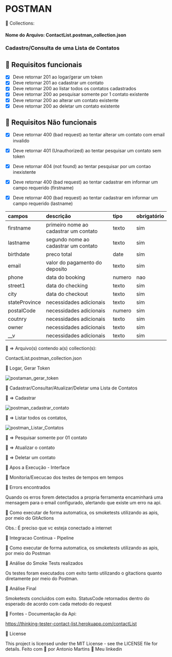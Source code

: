 # POSTMAN

🚀 Collections:
#### Nome do Arquivo: ContactList.postman_collection.json

### Cadastro/Consulta de uma Lista de Contatos
## 🔖 Requisitos funcionais
- [X] Deve retornar 201 ao logar/gerar um token
- [X] Deve retornar 201 ao cadastrar um contato
- [X] Deve retornar 200 ao listar todos os contatos cadastrados
- [X] Deve retornar 200 ao pesquisar somente por 1 contato existente
- [X] Deve retornar 200 ao alterar um contato existente
- [X] Deve retornar 200 ao deletar um contato existente

## 🔖 Requisitos Não funcionais
- [X] Deve retornar 400 (bad request) ao tentar alterar um contato com email invalido
- [X] Deve retornar 401 (Unauthorized) ao tentar pesquisar um contato sem token
- [X] Deve retornar 404 (not found) ao tentar pesquisar por um contao inexistente
- [X] Deve retornar 400 (bad request) ao tentar cadastrar em informar um campo requerido (firstname)
- [X] Deve retornar 400 (bad request) ao tentar cadastrar em informar um campo requerido (lastname)


| campos             | descrição                              | tipo     | obrigatório |
| :----------------- | :------------------------------------- | :------- | :---------- |
| firstname          | primeiro nome ao cadastrar um contato  | texto    | sim         |
| lastname           | segundo nome ao cadastrar um contato   | texto    | sim         |
| birthdate          | preco total                            | date     | sim         |
| email              | valor do pagamento do deposito         | texto    | sim         |
| phone              | data do booking                        | numero   | nao         |
| street1            | data do checking                       | texto    | sim         |
| city               | data do checkout                       | texto    | sim         |
| stateProvince      | necessidades adicionais                | texto    | sim         |
| postalCode         | necessidades adicionais                | numero   | sim         |
| coutnry            | necessidades adicionais                | texto    | sim         |
| owner              | necessidades adicionais                | texto    | sim         |
| __v                | necessidades adicionais                | texto    | sim         |


🔖 => Arquivo(s) contendo a(s) collection(s):

ContactList.postman_collection.json


🚀 Logar, Gerar Token

![postaman_gerar_token](https://github.com/antoniogmartins/Services/assets/35534493/b6e1a825-ce27-44e1-9b1e-7a181fb36a06)

🚀 Cadastrar/Consultar/Atualizar/Deletar uma Lista de Contatos

🔖 => Cadastrar

![postman_cadastrar_contato](https://github.com/antoniogmartins/Services/assets/35534493/a2c78138-1afa-4d6c-9d81-20c725bb2695)

🔖 => Listar todos os contatos,

![postman_Listar_Contatos](https://github.com/antoniogmartins/Services/assets/35534493/8ebde181-4c23-499c-8892-4cab49d8f4df)

🔖 => Pesquisar somente por 01 contato



🔖 => Atualizar o contato



🔖 => Deletar um contato



🚀 Apos a Execução - Interface



🚀 Monitoria/Execucao dos testes de tempos em tempos



🚀 Errors encontrados

Quando os erros forem detectados a propria ferramenta encaminhará uma mensagem para o email configurado, alertando que existe um erro na api.



🚀 Como executar de forma automatica, os smoketests utilizando as apis, por meio do GitActions

Obs.: É preciso que vc esteja conectado a internet

🚀 Integracao Continua - Pipeline




🚀 Como executar de forma automatica, os smoketests utilizando as apis, por meio do Postman



🚀 Análise do Smoke Tests realizados

Os testes foram executados com exito tanto utilizando o gitactions quanto diretamente por meio do Postman.

🚀 Análise Final

Smoketests concluidos com exito. StatusCode retornados dentro do esperado de acordo com cada metodo do request

🚀 Fontes - Documentação da Api:

https://thinking-tester-contact-list.herokuapp.com/contactList

📝 License

This project is licensed under the MIT License - see the LICENSE file for details.
Feito com 💜  por Antonio Martins 👋   Meu linkedin

